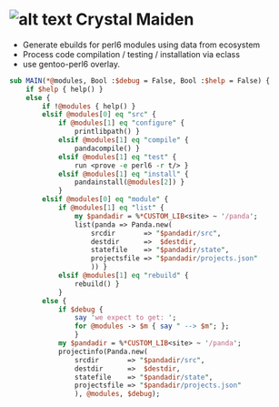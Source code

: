 ![alt text](http://www.dota2wiki.com/images/2/27/Crystal_Maiden_icon.png "CM") Crystal Maiden
=============================================================================================

 - Generate ebuilds for perl6 modules using data from ecosystem
 - Process code compilation / testing / installation via eclass
 - use gentoo-perl6 overlay.

``` perl
sub MAIN(*@modules, Bool :$debug = False, Bool :$help = False) {
    if $help { help() }
    else {
        if !@modules { help() }
        elsif @modules[0] eq "src" {
            if @modules[1] eq "configure" {
                printlibpath() }
            elsif @modules[1] eq "compile" {
                pandacompile() }
            elsif @modules[1] eq "test" {
                run <prove -e perl6 -r t/> }
            elsif @modules[1] eq "install" {
                pandainstall(@modules[2]) }
            }
        elsif @modules[0] eq "module" {
            if @modules[1] eq "list" {
                my $pandadir = %*CUSTOM_LIB<site> ~ '/panda';
                list(panda => Panda.new(
                    srcdir       => "$pandadir/src",
                    destdir      =>  $destdir,
                    statefile    => "$pandadir/state",
                    projectsfile => "$pandadir/projects.json"
                    )) }
            elsif @modules[1] eq "rebuild" {
                rebuild() }
            }
        else {
            if $debug {
                say 'we expect to get: ';
                for @modules -> $m { say " --> $m"; };
                }
            my $pandadir = %*CUSTOM_LIB<site> ~ '/panda';
            projectinfo(Panda.new(
                srcdir       => "$pandadir/src",
                destdir      =>  $destdir,
                statefile    => "$pandadir/state",
                projectsfile => "$pandadir/projects.json"
                ), @modules, $debug);
```
